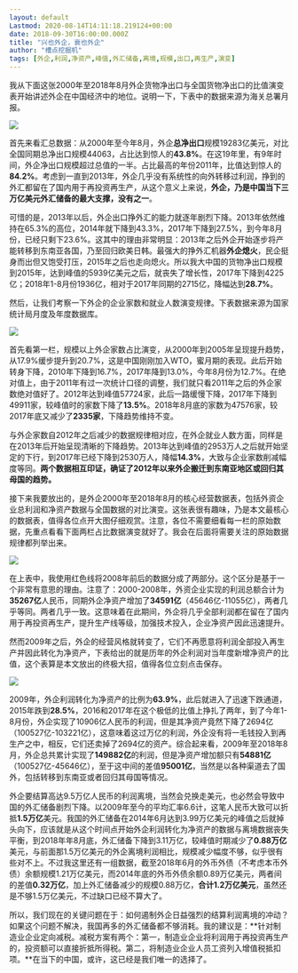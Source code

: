 ```yaml
---
layout: default
Lastmod: 2020-08-14T14:11:18.219124+00:00
date: 2018-09-30T16:00:00.000Z
title: "兴也外企，衰也外企"
author: "槽点挖掘机"
tags: [外企,利润,净资产,峰值,外汇储备,离境,规模,出口,再生产,演变]
---
```


我从下面这张2000年至2018年8月外企货物净出口与全国货物净出口的比值演变表开始讲述外企在中国经济中的地位。说明一下，下表中的数据来源为海关总署月报。

![](https://images.weserv.nl/?url=https%3A//mmbiz.qpic.cn/mmbiz_jpg/ny7V6qcccdskPvicQRJTPA3Na80gZnmKTNIKic9R2vFmKHdAJ3eszxMbykBRUAdrPdvCP4KTfk0BnTLiaSUweWCkQ/640%3Fwx_fmt%3Djpeg)

首先来看汇总数据：从2000年至今年8月，外企**总净出口**规模19283亿美元，对比全国同期总净出口规模44063，占比达到惊人的**43.8%**。在这19年里，有9年时间，外企净出口规模超过总值的一半。占比最高的年份2011年，比值达到惊人的**84.2%**。考虑到一直到2013年，外企几乎没有系统性的向外转移过利润，挣到的外汇都留在了国内用于再投资再生产，从这个意义上来说，**外企，乃是中国当下三万亿美元外汇储备的最大支撑，没有之一**。  

可惜的是，2013年以后，外企出口挣外汇的能力就逐年剧烈下降。2013年依然维持在65.3%的高位，2014年就下降到43.3%，2017年下降到27.5%，到今年8月份，已经只剩下23.6%。这其中的理由非常明显：2013年之后外企开始逐步将产能转移到东南亚各国，乃至回归欧美日韩。最强大的挣外汇机器**外企熄火**，民企挺身而出但又饱受打压，2015年之后也走向熄火。所以我大中国的货物净出口规模到2015年，达到峰值的5939亿美元之后，就丧失了增长性，2017年下降到4225亿；2018年1-8月份1936亿，相对于2017年同期的2715亿，降幅达到**28.7%**。

然后，让我们考察一下外企的企业家数和就业人数演变规律。下表数据来源为国家统计局月度及年度数据库。

![](https://images.weserv.nl/?url=https%3A//mmbiz.qpic.cn/mmbiz_jpg/ny7V6qcccdskPvicQRJTPA3Na80gZnmKTiaibYosRewP582KFcGuvRxr0iasyonuGbfyB3Yhy8YV2jJMzxQ3650o9w/640%3Fwx_fmt%3Djpeg)

首先看第一栏，规模以上外企家数占比演变，从2000年到2005年呈现提升趋势，从17.9%缓步提升到20.7%，这是中国刚刚加入WTO，蜜月期的表现。此后开始转身下降，2010年下降到16.7%，2017年降到13.0%，今年8月份为12.7%。在绝对值上，由于2011年有过一次统计口径的调整，我们就只看2011年之后的外企家数绝对值好了。2012年达到峰值57724家，此后一路缓慢下降，2017年下降到49911家，较峰值时的家数下降了**13.5%**。2018年8月底的家数为47576家，较2017年底又减少了**2335家**，下降趋势维持不变。  

与外企家数自2012年之后减少的数据规律相对应，在外企就业人数方面，同样是在2013年后开始呈现清晰的下降趋势。2013年达到峰值的2953万人之后就开始坚定的下行，到2017年已经下降到2530万人，降幅**14.3%**，大致与企业家数削减幅度等同。**两个数据相互印证，确证了2012年以来外企搬迁到东南亚地区或回归其母国的趋势。**

接下来我要放出的，是外企2000年至2018年8月的核心经营数据表，包括外资企业总利润和净资产数据与全国数据的对比演变。这张表很有趣味，乃是本文最核心的数据表，值得各位点开大图仔细观赏。注意，各位不需要细看每一栏的原始数据，先重点看看下面两栏占比数据演变就好了。我会在后面将需要关注的原始数据规律都列举出来。

![](https://images.weserv.nl/?url=https%3A//mmbiz.qpic.cn/mmbiz_jpg/ny7V6qcccdskPvicQRJTPA3Na80gZnmKTUuFMz1CryeRxcAibhaNWQKD8qxiaTHriaibOn6SnWgBxwzxr2Dts30LLDA/640%3Fwx_fmt%3Djpeg)

在上表中，我使用红色线将2008年前后的数据分成了两部分。这个区分是基于一个非常有意思的理由。注意了：2000-2008年，外资企业实现的利润总额合计为**35267亿**人民币，同期外企净资产增加了**34591亿**（45646亿-11055亿），两者几乎等同。两者几乎一致。这意味着在此期间，外企将几乎全部利润都在留在了国内用于再投资再生产，提升生产线等级，加强技术投入，企业净资产因此迅速提升。  

然而2009年之后，外企的经营风格就转变了，它们不再愿意将利润全部投入再生产并因此转化为净资产，下表给出的就是历年的外企利润对当年度新增净资产的比值，这个表算是本文放出的终极大招，值得各位立刻点击保存。

![](https://images.weserv.nl/?url=https%3A//mmbiz.qpic.cn/mmbiz_jpg/ny7V6qcccdskPvicQRJTPA3Na80gZnmKTqTIclpIHrH3KLmibnwRy1wU6AmAtscMYYZN2K6YNgaGNI0OF1C2YghA/640%3Fwx_fmt%3Djpeg)

2009年，外企利润转化为净资产的比例为**63.9%**，此后就进入了迅速下跌通道，2015年跌到**28.5%**，2016和2017年在这个极低的比值上挣扎了两年，到了今年1-8月份，外企实现了10906亿人民币的利润，但是其净资产竟然下降了2694亿（100527亿-103221亿），这意味着这过万亿的利润，外企没有将一毛钱投入到再生产之中，相反，它们还卖掉了2694亿的资产。综合起来看，2009年至2018年8月，外企总共累计实现了**149882亿**的利润，但是净资产增加额只有**54881亿**（100527亿-45646亿），至于这中间的差值**95001亿**，当然是以各种渠道去了国外，包括转移到东南亚或者回归其母国等情况。

外企要结算高达9.5万亿人民币的利润离境，当然会兑换走美元，也必然会导致中国的外汇储备剧烈下降。以2009年至今的平均汇率6.6计，这笔人民币大致可以折抵**1.5万亿**美元。我国的外汇储备在2014年6月达到3.99万亿美元的峰值之后就掉头向下，应该就是从这个时间点开始外企利润转化为净资产的数据与离境数据丧失平衡，到2018年年8月底，外汇储备下降到3.11万亿，较峰值时期减少了**0.88万亿**美元，与前面那1.5万亿美元的外企离境利润相比，规模减少幅度不够，似乎很有些对不上。不过我这里还有一组数据，截至2018年6月的外币外债（不考虑本币外债）余额规模1.21万亿美元，而2014年底的外币外债余额0.89万亿美元，两者间的差值**0.32万亿**，加上外汇储备减少的规模0.88万亿，**合计1.2万亿美元**，虽然还是不够1.5万亿美元，不过缺口已经不算大了。

所以，我们现在的关键问题在于：如何遏制外企日益强烈的结算利润离境的冲动？如果这个问题不解决，我国再多的外汇储备都不够消耗。我的建议是：**针对制造业企业定向减税。减税方案有两个：第一，制造业企业将利润用于再投资再生产的，投资额可以直接折抵所得税。第二，将制造业企业人员工资列入增值税抵扣项。**在当下的中国，或许，这已经是我们唯一的选择了。
